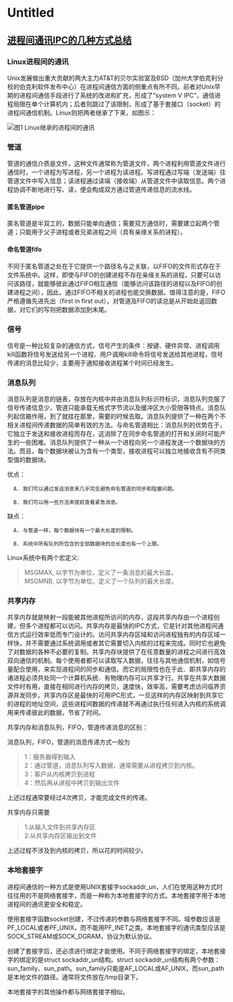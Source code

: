 # Untitled

## [进程间通讯IPC的几种方式总结](https://www.cnblogs.com/WindSun/p/11441090.html)

### Linux进程间的通讯 <a id="linux&#x8FDB;&#x7A0B;&#x95F4;&#x7684;&#x901A;&#x8BAF;"></a>

Unix发展做出重大贡献的两大主力AT&T的贝尔实验室及BSD（加州大学伯克利分校的伯克利软件发布中心）在进程间通信方面的侧重点有所不同。前者对Unix早期的进程间通信手段进行了系统的改进和扩充，形成了“system V IPC”，通信进程局限在单个计算机内；后者则跳过了该限制，形成了基于套接口（socket）的进程间通信机制。Linux则把两者继承了下来，如图示：

![&#x56FE;1 Linux&#x7EE7;&#x627F;&#x7684;&#x8FDB;&#x7A0B;&#x95F4;&#x7684;&#x901A;&#x8BAF;](https://ask.qcloudimg.com/draft/6064128/2c08936jzk.png)

### 管道 <a id="&#x7BA1;&#x9053;"></a>

管道的通信介质是文件，这种文件通常称为管道文件，两个进程利用管道文件进行通信时，一个进程为写进程，另一个进程为读进程。写进程通过写端（发送端）往管道文件中写入信息；读进程通过读端（接收端）从管道文件中读取信息。两个进程协调不断地进行写、读，便会构成双方通过管道传递信息的流水线。

#### 匿名管道pipe <a id="&#x533F;&#x540D;&#x7BA1;&#x9053;pipe"></a>

匿名管道是半双工的，数据只能单向通信；需要双方通信时，需要建立起两个管道；只能用于父子进程或者兄弟进程之间（具有亲缘关系的进程）。

#### 命名管道fifo <a id="&#x547D;&#x540D;&#x7BA1;&#x9053;fifo"></a>

不同于匿名管道之处在于它提供一个路径名与之关联，以FIFO的文件形式存在于文件系统中。这样，即使与FIFO的创建进程不存在亲缘关系的进程，只要可以访问该路径，就能够彼此通过FIFO相互通信（能够访问该路径的进程以及FIFO的创建进程之间），因此，通过FIFO不相关的进程也能交换数据。值得注意的是，FIFO严格遵循先进先出（first in first out），对管道及FIFO的读总是从开始处返回数据，对它们的写则把数据添加到末尾。

### 信号 <a id="&#x4FE1;&#x53F7;"></a>

信号是一种比较复杂的通信方式，信号产生的条件：按键、硬件异常、进程调用kill函数将信号发送给另一个进程、用户调用kill命令将信号发送给其他进程，信号传递的消息比较少，主要用于通知接收进程某个时间已经发生。

### 消息队列 <a id="&#x6D88;&#x606F;&#x961F;&#x5217;"></a>

消息队列是消息的链表，存放在内核中并由消息队列标识符标识，消息队列克服了信号传递信息少，管道只能承载无格式字节流以及缓冲区大小受限等特点。消息队列起信箱作用，到了就挂在那里，需要的时候去取。消息队列提供了一种在两个不相关进程间传递数据的简单有效的方法。与命名管道相比：消息队列的优势在于，它独立于发送和接收进程而存在，这消除了在同步命名管道的打开和关闭时可能产生的一些困难。消息队列提供了一种从一个进程向另一个进程发送一个数据块的方法。而且，每个数据块被认为含有一个类型，接收进程可以独立地接收含有不同类型值的数据块。

优点：

      A. 我们可以通过发送消息来几乎完全避免命名管道的同步和阻塞问题。

      B. 我们可以用一些方法来提前查看紧急消息。

缺点：

      A. 与管道一样，每个数据块有一个最大长度的限制。

      B. 系统中所有队列所包含的全部数据块的总长度也有一个上限。

Linux系统中有两个宏定义:

> MSGMAX, 以字节为单位，定义了一条消息的最大长度。  
> MSGMNB, 以字节为单位，定义了一个队列的最大长度。

### 共享内存 <a id="&#x5171;&#x4EAB;&#x5185;&#x5B58;"></a>

共享内存就是映射一段能被其他进程所访问的内存，这段共享内存由一个进程创建，但多个进程都可以访问。共享内存是最快的IPC方式，它是针对其他进程间通信方式运行效率低而专门设计的。访问共享内存区域和访问进程独有的内存区域一样快，并不需要通过系统调用或者其它需要切入内核的过程来完成。同时它也避免了对数据的各种不必要的复制。共享内存块提供了在任意数量的进程之间进行高效双向通信的机制。每个使用者都可以读取写入数据，往往与其他通信机制，如信号量配合使用，来实现进程间的同步和通信。而它的局限性也在于此．即共享内存的诸进程必须共处同一个计算机系统．有物理内存可以共享才行。共享在共享大数据文件时有用，直接在相同进行内存的拷贝，速度快，效率高，需要考虑访问临界资源并发同步。共享内存区是最快的可用IPC形式，一旦这样的内存区映射到共享它的进程的地址空间，这些进程间数据的传递就不再通过执行任何进入内核的系统调用来传递彼此的数据，节省了时间。

共享内存和消息队列，FIFO，管道传递消息的区别：

消息队列，FIFO，管道的消息传递方式一般为

> 1：服务器得到输入  
> 2：通过管道，消息队列写入数据，通常需要从进程拷贝到内核。  
> 3：客户从内核拷贝到进程  
> 4：然后再从进程中拷贝到输出文件

上述过程通常要经过4次拷贝，才能完成文件的传递。

共享内存只需要

> 1:从输入文件到共享内存区  
> 2:从共享内存区输出到文件

上述过程不涉及到内核的拷贝，所以花的时间较少。

### 本地套接字 <a id="&#x672C;&#x5730;&#x5957;&#x63A5;&#x5B57;"></a>

进程间通信的一种方式是使用UNIX套接字sockaddr\_un，人们在使用这种方式时往往用的不是网络套接字，而是一种称为本地套接字的方式。本地套接字用于本地进程间的通讯更安全和稳定。

使用套接字函数socket创建，不过传递的参数与网络套接字不同。域参数应该是PF\_LOCAL或者PF\_UNIX，而不能用PF\_INET之类。本地套接字的通讯类型应该是SOCK\_STREAM或SOCK\_DGRAM，协议为默认协议。

创建了套接字后，还必须进行绑定才能使用。不同于网络套接字的绑定，本地套接字的绑定的是struct sockaddr\_un结构。struct sockaddr\_un结构有两个参数：sun\_family、sun\_path。sun\_family只能是AF\_LOCAL或AF\_UNIX，而sun\_path是本地文件的路径。通常将文件放在/tmp目录下。

本地套接字的其他操作都与网络套接字相似。  


